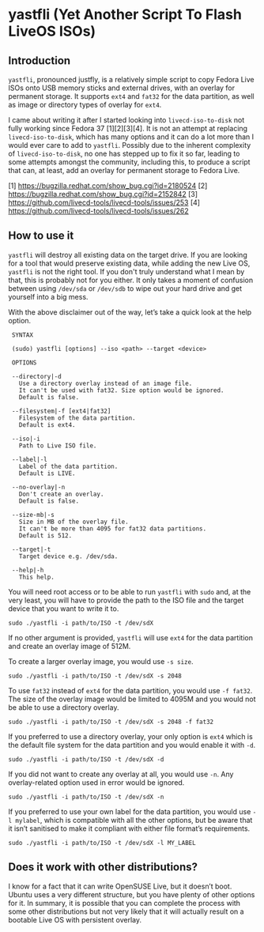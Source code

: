 # yastfli (Yet Another Script To Flash LiveOS ISOs)

## Introduction
`yastfli`, pronounced justfly, is a relatively simple script to copy Fedora Live ISOs onto USB memory sticks and external drives, with an overlay for permanent storage. It supports `ext4` and `fat32` for the data partition, as well as image or directory types of overlay for `ext4`.

I came about writing it after I started looking into `livecd-iso-to-disk` not fully working since Fedora 37 [1][2][3][4]. It is not an attempt at replacing `livecd-iso-to-disk`, which has many options and it can do a lot more than I would ever care to add to `yastfli`. Possibly due to the inherent complexity of `livecd-iso-to-disk`, no one has stepped up to fix it so far, leading to some attempts amongst the community, including this, to produce a script that can, at least, add an overlay for permanent storage to Fedora Live.

[1] https://bugzilla.redhat.com/show_bug.cgi?id=2180524
[2] https://bugzilla.redhat.com/show_bug.cgi?id=2152842
[3] https://github.com/livecd-tools/livecd-tools/issues/253
[4] https://github.com/livecd-tools/livecd-tools/issues/262

## How to use it
`yastfli` will destroy all existing data on the target drive. If you are looking for a tool that would preserve existing data, while adding the new Live OS, `yastfli` is not the right tool. If you don't truly understand what I mean by that, this is probably not for you either. It only takes a moment of confusion between using `/dev/sda` or `/dev/sdb` to wipe out your hard drive and get yourself into a big mess.

With the above disclaimer out of the way, let’s take a quick look at the help option.

``` 
 SYNTAX

 (sudo) yastfli [options] --iso <path> --target <device>

 OPTIONS

 --directory|-d
   Use a directory overlay instead of an image file.
   It can't be used with fat32. Size option would be ignored.
   Default is false.

 --filesystem|-f [ext4|fat32]
   Filesystem of the data partition.
   Default is ext4.

 --iso|-i
   Path to Live ISO file.

 --label|-l
   Label of the data partition.
   Default is LIVE.

 --no-overlay|-n
   Don't create an overlay.
   Default is false.

 --size-mb|-s
   Size in MB of the overlay file.
   It can't be more than 4095 for fat32 data partitions.
   Default is 512.

 --target|-t
   Target device e.g. /dev/sda.

 --help|-h
   This help.
```
You will need root access or to be able to run `yastfli` with `sudo` and, at the very least, you will have to provide the path to the ISO file and the target device that you want to write it to.

```
sudo ./yastfli -i path/to/ISO -t /dev/sdX
```
If no other argument is provided, `yastfli` will use `ext4` for the data partition and create an overlay image of 512M.

To create a larger overlay image, you would use `-s size`.
```
sudo ./yastfli -i path/to/ISO -t /dev/sdX -s 2048
``` 
To use `fat32` instead of `ext4` for the data partition, you would use `-f fat32`. The size of the overlay image would be limited to 4095M and you would not be able to use a directory overlay.
```
sudo ./yastfli -i path/to/ISO -t /dev/sdX -s 2048 -f fat32
```
If you preferred to use a directory overlay, your only option is `ext4` which is the default file system for the data partition and you would enable it with `-d`.
```
sudo ./yastfli -i path/to/ISO -t /dev/sdX -d
```
If you did not want to create any overlay at all, you would use `-n`. Any overlay-related option used in error would be ignored.
```
sudo ./yastfli -i path/to/ISO -t /dev/sdX -n
```
If you preferred to use your own label for the data partition, you would use `-l mylabel`, which is compatible with all the other options, but be aware that it isn’t sanitised to make it compliant with either file format’s requirements.
```
sudo ./yastfli -i path/to/ISO -t /dev/sdX -l MY_LABEL
```
## Does it work with other distributions?
I know for a fact that it can write OpenSUSE Live, but it doesn’t boot. Ubuntu uses a very different structure, but you have plenty of other options for it. In summary, it is possible that you can complete the process with some other distributions but not very likely that it will actually result on a bootable Live OS with persistent overlay.